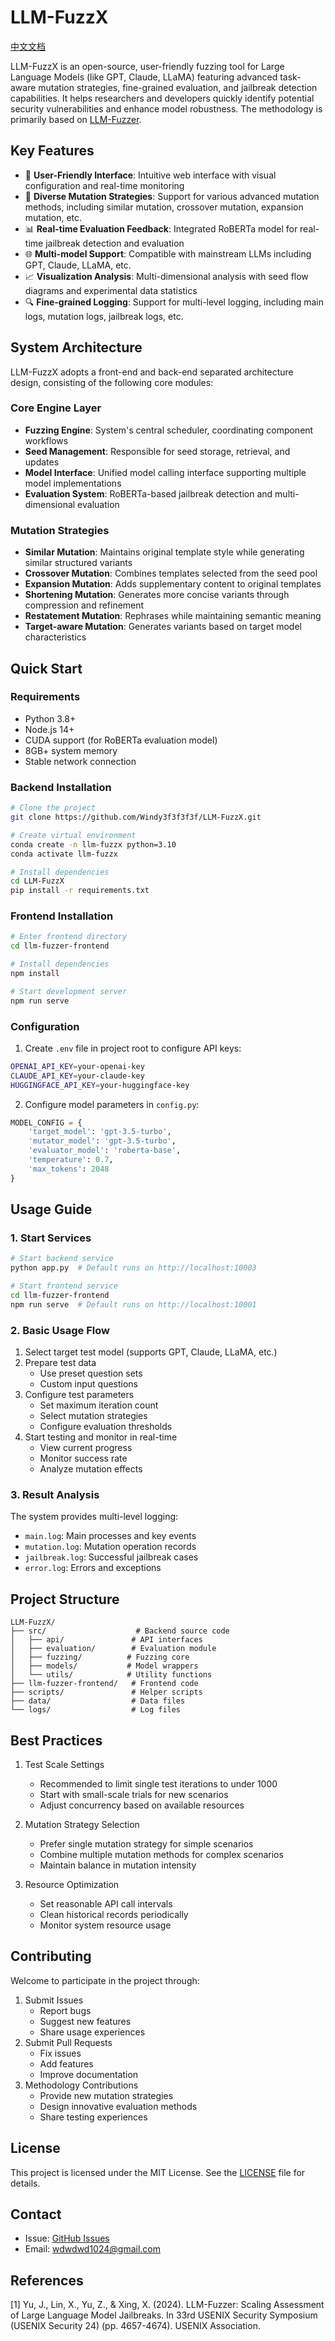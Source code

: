 # LLM-FuzzX

[中文文档](README_zh.md)

LLM-FuzzX is an open-source, user-friendly fuzzing tool for Large Language Models (like GPT, Claude, LLaMA) featuring advanced task-aware mutation strategies, fine-grained evaluation, and jailbreak detection capabilities. It helps researchers and developers quickly identify potential security vulnerabilities and enhance model robustness. The methodology is primarily based on [LLM-Fuzzer](https://www.usenix.org/conference/usenixsecurity24/presentation/yu-jiahao).

## Key Features

- 🚀 **User-Friendly Interface**: Intuitive web interface with visual configuration and real-time monitoring
- 🔄 **Diverse Mutation Strategies**: Support for various advanced mutation methods, including similar mutation, crossover mutation, expansion mutation, etc.
- 📊 **Real-time Evaluation Feedback**: Integrated RoBERTa model for real-time jailbreak detection and evaluation
- 🌐 **Multi-model Support**: Compatible with mainstream LLMs including GPT, Claude, LLaMA, etc.
- 📈 **Visualization Analysis**: Multi-dimensional analysis with seed flow diagrams and experimental data statistics
- 🔍 **Fine-grained Logging**: Support for multi-level logging, including main logs, mutation logs, jailbreak logs, etc.

## System Architecture

LLM-FuzzX adopts a front-end and back-end separated architecture design, consisting of the following core modules:

### Core Engine Layer
- **Fuzzing Engine**: System's central scheduler, coordinating component workflows
- **Seed Management**: Responsible for seed storage, retrieval, and updates
- **Model Interface**: Unified model calling interface supporting multiple model implementations
- **Evaluation System**: RoBERTa-based jailbreak detection and multi-dimensional evaluation

### Mutation Strategies
- **Similar Mutation**: Maintains original template style while generating similar structured variants
- **Crossover Mutation**: Combines templates selected from the seed pool
- **Expansion Mutation**: Adds supplementary content to original templates
- **Shortening Mutation**: Generates more concise variants through compression and refinement
- **Restatement Mutation**: Rephrases while maintaining semantic meaning
- **Target-aware Mutation**: Generates variants based on target model characteristics

## Quick Start

### Requirements

- Python 3.8+
- Node.js 14+
- CUDA support (for RoBERTa evaluation model)
- 8GB+ system memory
- Stable network connection

### Backend Installation

```bash
# Clone the project
git clone https://github.com/Windy3f3f3f3f/LLM-FuzzX.git

# Create virtual environment
conda create -n llm-fuzzx python=3.10
conda activate llm-fuzzx

# Install dependencies
cd LLM-FuzzX
pip install -r requirements.txt
```

### Frontend Installation

```bash
# Enter frontend directory
cd llm-fuzzer-frontend

# Install dependencies
npm install

# Start development server
npm run serve
```

### Configuration

1. Create `.env` file in project root to configure API keys:
```bash
OPENAI_API_KEY=your-openai-key
CLAUDE_API_KEY=your-claude-key
HUGGINGFACE_API_KEY=your-huggingface-key
```

2. Configure model parameters in `config.py`:
```python
MODEL_CONFIG = {
    'target_model': 'gpt-3.5-turbo',
    'mutator_model': 'gpt-3.5-turbo',
    'evaluator_model': 'roberta-base',
    'temperature': 0.7,
    'max_tokens': 2048
}
```

## Usage Guide

### 1. Start Services

```bash
# Start backend service
python app.py  # Default runs on http://localhost:10003

# Start frontend service
cd llm-fuzzer-frontend
npm run serve  # Default runs on http://localhost:10001
```

### 2. Basic Usage Flow

1. Select target test model (supports GPT, Claude, LLaMA, etc.)
2. Prepare test data
   - Use preset question sets
   - Custom input questions
3. Configure test parameters
   - Set maximum iteration count
   - Select mutation strategies
   - Configure evaluation thresholds
4. Start testing and monitor in real-time
   - View current progress
   - Monitor success rate
   - Analyze mutation effects

### 3. Result Analysis

The system provides multi-level logging:
- `main.log`: Main processes and key events
- `mutation.log`: Mutation operation records
- `jailbreak.log`: Successful jailbreak cases
- `error.log`: Errors and exceptions

## Project Structure

```
LLM-FuzzX/
├── src/                    # Backend source code
│   ├── api/               # API interfaces
│   ├── evaluation/        # Evaluation module
│   ├── fuzzing/          # Fuzzing core
│   ├── models/           # Model wrappers
│   └── utils/            # Utility functions
├── llm-fuzzer-frontend/   # Frontend code
├── scripts/               # Helper scripts
├── data/                  # Data files
└── logs/                  # Log files
```

## Best Practices

1. Test Scale Settings
   - Recommended to limit single test iterations to under 1000
   - Start with small-scale trials for new scenarios
   - Adjust concurrency based on available resources

2. Mutation Strategy Selection
   - Prefer single mutation strategy for simple scenarios
   - Combine multiple mutation methods for complex scenarios
   - Maintain balance in mutation intensity

3. Resource Optimization
   - Set reasonable API call intervals
   - Clean historical records periodically
   - Monitor system resource usage

## Contributing

Welcome to participate in the project through:
1. Submit Issues
   - Report bugs
   - Suggest new features
   - Share usage experiences
2. Submit Pull Requests
   - Fix issues
   - Add features
   - Improve documentation
3. Methodology Contributions
   - Provide new mutation strategies
   - Design innovative evaluation methods
   - Share testing experiences

## License

This project is licensed under the MIT License. See the [LICENSE](LICENSE) file for details.

## Contact

- Issue: [GitHub Issues](https://github.com/Windy3f3f3f3f/LLM-FuzzX/issues)
- Email: wdwdwd1024@gmail.com

## References

[1] Yu, J., Lin, X., Yu, Z., & Xing, X. (2024). LLM-Fuzzer: Scaling Assessment of Large Language Model Jailbreaks. In 33rd USENIX Security Symposium (USENIX Security 24) (pp. 4657-4674). USENIX Association.
